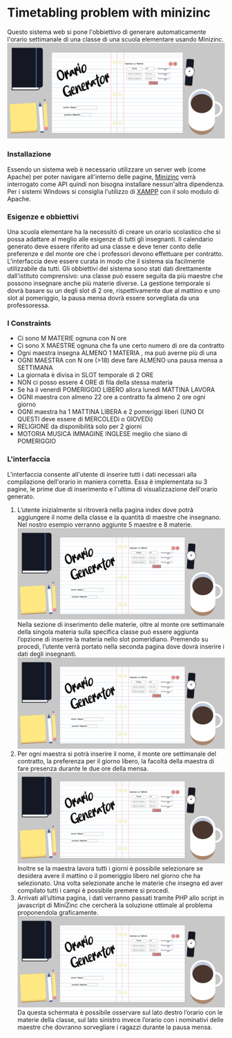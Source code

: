 # Timetabling problem with minizinc
Questo sistema web si pone l'obbiettivo di generare automaticamente l'orario settimanale di una classe di una scuola elementare usando Minizinc.
![Pagina 1](/assets/img/Pag1.png?raw=true)
### Installazione
Essendo un sistema web è necessario utilizzare un server web (come Apache) per poter navigare all'interno delle pagine, [Minizinc](https://github.com/MiniZinc/minizinc-js) verrà interrogato come API quindi non bisogna installare nessun'altra dipendenza.
Per i sistemi Windows si consiglia l'utilizzo di [XAMPP](https://www.apachefriends.org/it/) con il solo modulo di Apache.
### Esigenze e obbiettivi 
Una scuola elementare ha la necessitò di creare un orario scolastico che si possa adattare al meglio alle esigenze di tutti gli insegnanti. Il calendario generato deve essere riferito ad una classe e deve tener conto delle preferenze e del monte ore che i professori devono effettuare per contratto. L'interfaccia deve essere curata in modo che il sistema sia facilmente utilizzabile da tutti.
Gli obbiettivi del sistema sono stati dati direttamente dall'istituto comprensivo: una classe può essere seguita da più maestre che possono insegnare anche più materie diverse. La gestione temporale si dovrà basare su un degli slot di 2 ore, rispettivamente due al mattino e uno slot al pomeriggio, la pausa mensa dovrà essere sorvegliata da una professoressa.
### I Constraints
* Ci sono M MATERIE ognuna con N ore
* Ci sono X MAESTRE ognuna che fa une certo numero di ore da contratto
* Ogni maestra insegna ALMENO 1 MATERIA , ma può averne più di una
* OGNI MAESTRA con N ore (>18) deve fare ALMENO una pausa mensa a SETTIMANA
* La giornata è divisa in SLOT temporale di 2 ORE
* NON ci posso essere 4 ORE di fila della stessa materia 
* Se ha il venerdì POMERIGGIO LIBERO allora lunedì MATTINA LAVORA
* OGNI maestra con almeno 22 ore a contratto fa almeno 2 ore ogni giorno
* OGNI maestra ha 1 MATTINA LIBERA e 2 pomeriggi liberi (UNO DI QUESTI deve essere di MERCOLEDì o GIOVEDì)
* RELIGIONE da disponibilità solo per 2 giorni
* MOTORIA MUSICA IMMAGINE INGLESE meglio che siano di POMERIGGIO
### L'interfaccia
L'interfaccia consente all'utente di inserire tutti i dati necessari alla compilazione dell'orario in maniera corretta. Essa è implementata su 3 pagine, le prime due di inserimento e l'ultima di visualizzazione dell'orario generato.
1. L’utente inizialmente si ritroverà nella pagina index dove potrà aggiungere il nome della classe e la quantità di maestre che insegnano. Nel nostro esempio verranno aggiunte 5 maestre e 8 materie.
![Pagina 1](/assets/img/Pag1.png?raw=true)
Nella sezione di inserimento delle materie, oltre al monte ore settimanale della singola materia sulla specifica classe può essere aggiunta l’opzione di inserire la materia nello slot pomeridiano.
Premendo su procedi, l’utente verrà portato nella seconda pagina dove dovrà inserire i dati degli insegnanti.
![Pagina 1](/assets/img/Pag1.png?raw=true)
2. Per ogni maestra si potrà inserire il nome, il monte ore settimanale del contratto, la preferenza per il giorno libero, la facoltà della maestra di fare presenza durante le due ore della mensa.
![Pagina 1](/assets/img/Pag1.png?raw=true)
Inoltre se la maestra lavora tutti i giorni è possibile selezionare se desidera avere il mattino o il pomeriggio libero nel giorno che ha selezionato.
Una volta selezionate anche le materie che insegna ed aver compilato tutti i campi è possibile premere si procedi.
3. Arrivati all’ultima pagina, i dati verranno passati tramite PHP allo script in javascript di MiniZinc che cercherà la soluzione ottimale al problema proponendola graficamente. 
![Pagina 1](/assets/img/Pag1.png?raw=true)
Da questa schermata è possibile osservare sul lato destro l’orario con le materie della classe, sul lato sinistro invece l’orario con i nominativi delle maestre che dovranno sorvegliare i ragazzi durante la pausa mensa.
